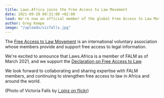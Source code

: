 ```yaml
---
title: Laws.Africa joins the Free Access to Law Movement
date: 2021-09-20 09:31:00 +02:00
lead: We're now an official member of the global Free Access to Law Movement.
author: Greg Kempe
image: "/uploads/vicfalls.jpg"
---
```


The [Free Access to Law Movement](http://www.falm.info/) is an international voluntary association whose members provide and support free access to legal information.

We're excited to announce that Laws.Africa is a member of FALM as of March 2021, and we support the [Declaration on Free Access to Law](http://www.falm.info/declaration/).

We look forward to collaborating and sharing expertise with FALM members, and continuing to strengthen free access to law in Africa and around the world.

\(Photo of Victoria Falls by [i_pinz on flickr](https://www.flickr.com/photos/i_pinz/466580009/))